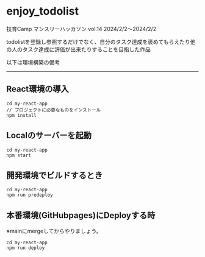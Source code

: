 # enjoy_todolist
技育Camp マンスリーハッカソン vol.14 2024/2/2～2024/2/2

todolistを登録し参照するだけでなく、自分のタスク達成を褒めてもらえたり他の人のタスク達成に評価が出来たりすることを目指した作品

以下は環境構築の備考

---
## React環境の導入
```
cd my-react-app
// プロジェクトに必要なものをインストール
npm install
```
## Localのサーバーを起動
```
cd my-react-app
npm start
```
## 開発環境でビルドするとき
```
cd my-react-app
npm run predeploy
```

## 本番環境(GitHubpages)にDeployする時
※mainにmergeしてからやりましょう。
```
cd my-react-app
npm run deploy
```
